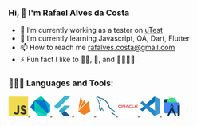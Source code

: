 ### Hi, 👋 I'm Rafael Alves da Costa


- 🔭 I’m currently working as a tester on <a href="https://www.utest.com/">uTest</a>
- 🌱 I’m currently learning Javascript, QA, Dart, Flutter
- 📫 How to reach me rafalves.costa@gmail.com
- ⚡ Fun fact I like to 💪🏽, 🎸, and 👨🏽‍🍳🥖.


<h3 align="left"> 👨🏽‍💻 Languages and Tools:</h3>
<p align="left"> <a href="https://developer.mozilla.org/en-US/docs/Web/JavaScript" target="_blank" rel="noreferrer"> <img src="https://raw.githubusercontent.com/devicons/devicon/master/icons/javascript/javascript-original.svg" alt="javascript" width="40" height="40"/> </a> <a href="https://dart.dev/" target="_blank" rel="noreferrer"> <img src="https://raw.githubusercontent.com/devicons/devicon/master/icons/dart/dart-original.svg" alt="dart" width="40" height="40"/> </a> <a href="https://flutter.dev/" target="_blank" rel="noreferrer"> <img src="https://raw.githubusercontent.com/devicons/devicon/master/icons/flutter/flutter-original.svg" alt="flutter" width="40" height="40"/> </a> <a href="https://firebase.google.com/" target="_blank" rel="noreferrer"> <img src="https://raw.githubusercontent.com/devicons/devicon/master/icons/firebase/firebase-plain.svg" alt="firebase" width="40" height="40"/> </a> <a href="https://www.mysql.com/" target="_blank" rel="noreferrer"> <img src="https://raw.githubusercontent.com/devicons/devicon/master/icons/mysql/mysql-original.svg" alt="mysql" width="40" height="40"/> </a> <a href="https://www.oracle.com/" target="_blank" rel="noreferrer"> <img src="https://raw.githubusercontent.com/devicons/devicon/master/icons/oracle/oracle-original.svg" alt="oracle" width="40" height="40"/> </a> <a href="https://code.visualstudio.com/" target="_blank" rel="noreferrer"> <img src="https://raw.githubusercontent.com/devicons/devicon/master/icons/vscode/vscode-original.svg" alt="vscode" width="40" height="40"/> </a> <a href="https://developer.android.com/studio" target="_blank" rel="noreferrer"> <img src="https://raw.githubusercontent.com/devicons/devicon/master/icons/androidstudio/androidstudio-original.svg" alt="android studio" width="40" height="40"/> </a> </p>
